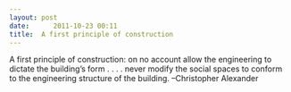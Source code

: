 ```yaml
---
layout: post
date:      2011-10-23 00:11
title:  A first principle of construction
---
```


A first principle of construction: on no account allow the engineering to dictate the building’s form . . . .
never modify the social spaces to conform to the engineering structure of the building.
–Christopher Alexander
